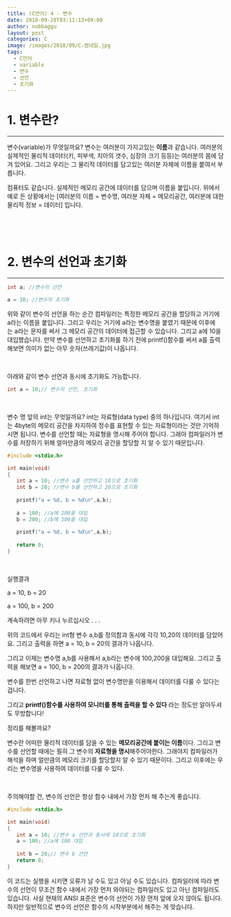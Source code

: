 ```yaml
---
title: (C언어) 4 - 변수
date: 2018-09-28T03:11:13+09:00
author: nobbaggu
layout: post
categories: C
image: /images/2018/09/C-썸네일.jpg
tags:
  - C언어
  - variable
  - 변수
  - 선언
  - 초기화
---
```

# 1. 변수란?

* * *

변수(variable)가 무엇일까요? 변수는 여러분이 가지고있는 **이름**과 같습니다. 여러분의 실제적인 물리적 데이터(키, 피부색, 치아의 갯수, 심장의 크기 등등)는 여러분의 몸에 담겨 있어요. 그리고 우리는 그 물리적 데이터를 담고있는 여러분 자체에 이름을 붙여서 부릅니다.

컴퓨터도 같습니다. 실제적인 메모리 공간에 데이터를 담으며 이름을 붙입니다. 위에서 예로 든 상황에서는 [여러분의 이름 = 변수명, 여러분 자체 = 메모리공간, 여러분에 대한 물리적 정보 = 데이터] 입니다.

&nbsp;

&nbsp;

# 2. 변수의 선언과 초기화

* * *

~~~ c
int a; //변수의 선언

a = 10; //변수의 초기화
~~~

위와 같이 변수의 선언을 하는 순간 컴파일러는 특정한 메모리 공간을 할당하고 거기에 a라는 이름을 붙입니다. 그리고 우리는 거기에 a라는 변수명을 붙였기 때문에 이후에는 a라는 문자를 써서 그 메모리 공간의 데이터에 접근할 수 있습니다. 그리고 a에 10을 대입했습니다. 만약 변수를 선언하고 초기화를 하기 전에 printf()함수를 써서 a를 출력해보면 의미가 없는 아무 숫자(쓰레기값)이 나옵니다.

&nbsp;

아래와 같이 변수 선언과 동시에 초기화도 가능합니다.

~~~ c
int a = 10;// 변수의 선언, 초기화
~~~

&nbsp;

변수 명 앞의 int는 무엇일까요? int는 자료형(data type) 중의 하나입니다. 여기서 int는 4byte의 메모리 공간을 차지하여 정수를 표현할 수 있는 자료형이라는 것만 기억하시면 됩니다. 변수를 선언할 때는 자료형을 명시해 주어야 합니다. 그래야 컴파일러가 변수를 저장하기 위해 얼마만큼의 메모리 공간을 할당할 지 알 수 있기 때문입니다.

~~~ c
#include <stdio.h>

int main(void)
{
   int a = 10; //변수 a를 선언하고 10으로 초기화  
   int b = 20; //변수 b를 선언하고 20으로 초기화
   
   printf("a = %d, b = %d\n",a,b);
   
   a = 100; //a에 100을 대입  
   b = 200; //b에 100을 대입
   
   printf("a = %d, b = %d\n",a,b);
   
   return 0;
}
~~~

&nbsp;

실행결과

a = 10, b = 20


a = 100, b = 200


계속하려면 아무 키나 누르십시오 . . .

위의 코드에서 우리는 int형 변수 a,b를 정의함과 동시에 각각 10,20의 데이터를 담았어요. 그리고 출력을 하면 a = 10, b = 20의 결과가 나옵니다.

그리고 이제는 변수명 a,b를 사용해서 a,b라는 변수에 100,200을 대입해요. 그리고 출력을 해보면 a = 100, b = 200의 결과가 나옵니다.

변수를 한번 선언하고 나면 자료형 없이 변수명만을 이용해서 데이터를 다룰 수 있다는 겁니다.

그리고 **printf()함수를 사용하여 모니터를 통해 출력을 할 수 있다** 라는 정도만 알아두셔도 무방합니다!

정리를 해볼까요?

변수란 어떠한 물리적 데이터를 담을 수 있는 **메모리공간에 붙이는 이름**이다. 그리고 변수를 선언할 때에는 필히 그 변수의 **자료형을 명시**해주어야한다. 그래야지 컴파일러가 해석을 하며 얼만큼의 메모리 크기를 할당할지 알 수 있기 때문이다. 그리고 이후에는 우리는 변수명을 사용하여 데이터를 다룰 수 있다.

&nbsp;

주의해야할 건, 변수의 선언은 항상 함수 내에서 가장 먼저 해 주는게 좋습니다.

~~~ c
#include <stdio.h>

int main(void)
{
   int a = 10; //변수 a 선언과 동시에 10으로 초기화
   a = 100; //a에 100 대입
   
   int b = 20;// 변수 b 선언
   return 0;
}
~~~

이 코드는 실행을 시키면 오류가 날 수도 있고 아닐 수도 있습니다. 컴파일러에 따라 변수의 선언이 무조건 함수 내에서 가장 먼저 와야되는 컴파일러도 있고 아닌 컴파일러도 있습니다. 사실 현재의 ANSI 표준은 변수의 선언이 가장 먼저 앞에 오지 않아도 됩니다. 하지만 일반적으로 변수의 선언은 함수의 시작부분에서 해주는 게 맞습니다.